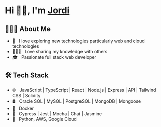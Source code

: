 <!--
**Jalec/Jalec** is a ✨ _special_ ✨ repository because its `README.md` (this file) appears on your GitHub profile.
-->
# Hi 👋🏽, I'm [Jordi](https://jordi-alejandre.vercel.app/) 
<h2> 👩🏽‍💻 About Me </h2>

- 🤩 &nbsp; I love exploring new technologies particularly web and cloud technologies
- 👩🏻‍🏫 &nbsp; Love sharing my knowledge with others
- 🎓 &nbsp; Passionate full stack web developer

<!--
- ✍️ &nbsp; Full stack development and artist /painter as hobbies/side hustles.-->

<h2>🛠 Tech Stack</h2>

- 🌐 &nbsp; JavaScript | TypeScript | React | Node.js | Express | API | Tailwind CSS | Solidity
- 🛢 &nbsp; Oracle SQL | MySQL | PostgreSQL | MongoDB | Mongoose 
- 🚓 &nbsp; Docker 
- 🔧 &nbsp; Cypress | Jest | Mocha | Chai | Jasmine
- 🌱 &nbsp; Python, AWS, Google Cloud
